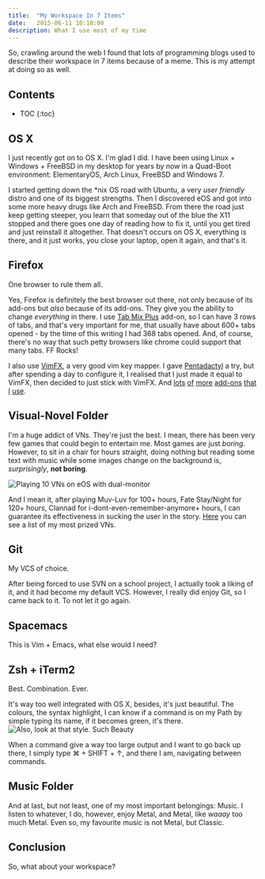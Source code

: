 ```yaml
---
title:  "My Workspace In 7 Items"
date:   2015-06-11 10:18:00
description: What I use most of my time
---
```


So, crawling around the web I found that lots of programming blogs used to describe their workspace in 7 items because of a meme. This is my attempt at doing so as well.


## Contents
* TOC
{:toc}


## OS X

I just recently got on to OS X. I'm glad I did. I have been using Linux + Windows + FreeBSD in my desktop for years by now in a Quad-Boot environment: ElementaryOS, Arch Linux, FreeBSD and Windows 7. 

I started getting down the \*nix OS road with Ubuntu, a very *user friendly* distro and one of its biggest strengths. Then I discovered eOS and got into some more heavy drugs like Arch and FreeBSD. From there the road just keep getting steeper, you learn that someday out of the blue the X11 stopped and there goes one day of reading how to fix it, until you get tired and just reinstall it altogether. That doesn't occurs on OS X, everything is there, and it just works, you close your laptop, open it again, and that's it.


## Firefox

One browser to rule them all. 

Yes, Firefox is definitely the best browser out there, not only because of its add-ons but *also* because of its add-ons. They give you the ability to change *everything* in there. I use [Tab Mix Plus](https://addons.mozilla.org/en-US/firefox/addon/tab-mix-plus/) add-on, so I can have 3 rows of tabs, and that's very important for me, that usually have about 600+ tabs opened - by the time of this writing I had 368 tabs opened. And, of course, there's no way that such petty browsers like chrome could support that many tabs. FF Rocks!

I also use [VimFX](https://addons.mozilla.org/en-US/firefox/addon/vimfx/), a very good vim key mapper. I gave [Pentadactyl](http://5digits.org/nightlies) a try, but after spending a day to configure it, I realised that I just made it equal to VimFX, then decided to just stick with VimFX. And [lots](https://addons.mozilla.org/en-US/firefox/addon/context-search-x/) [of](https://addons.mozilla.org/en-US/firefox/addon/downthemall/) [more](https://addons.mozilla.org/en-US/firefox/addon/greasemonkey/) [add-ons](https://addons.mozilla.org/en-US/firefox/addon/s3menu-wizard/) [that](https://addons.mozilla.org/en-US/firefox/addon/regex-find/) [I](https://addons.mozilla.org/en-US/firefox/addon/new-tab-tools/) [use](https://addons.mozilla.org/en-US/firefox/addon/twitter-app/).


## Visual-Novel Folder

I'm a huge addict of VNs. They're just the best. I mean, there has been very few games that could begin to entertain me. Most games are just *boring*. However, to sit in a chair for hours straight, doing nothing but reading some text with music while some images change on the background is, *surprisingly*, **not boring**.

![](http://gtahp.me/assets/images/VNs.jpg "Playing 10 VNs on eOS with dual-monitor")

And I mean it, after playing Muv-Luv for 100+ hours, Fate Stay/Night for 120+ hours, Clannad for i-dont-even-remember-anymore+ hours, I can guarantee its effectiveness in sucking the user in the story. [Here](https://vndb.org/u48551/list?c=all;v=0;t=-1;o=d;s=vote) you can see a list of my most prized VNs.


## Git

My VCS of choice. 

After being forced to use SVN on a school project, I actually took a liking of it, and it had become my default VCS. However, I really did enjoy Git, so I came back to it. To not let it go again.


## Spacemacs

This is Vim + Emacs, what else would I need? 


## Zsh + iTerm2

Best. Combination. Ever.

It's way too well integrated with OS X, besides, it's just beautiful. The colours, the syntax highlight, I can know if a command is on my Path by simple typing its name, if it becomes green, it's there. 
![](https://gtahp.github.io/assets/images/Terminal.png "Also, look at that style. Such Beauty")

When a command give a way too large output and I want to go back up there, I simply type ⌘ + SHIFT + ↑, and there I am, navigating between commands.


## Music Folder

And at last, but not least, one of my most important belongings: Music. I listen to whatever, I do, however, enjoy Metal, and Metal, like *waaay* too much Metal. Even so, my favourite music is not Metal, but Classic.


## Conclusion

So, what about your workspace? 

